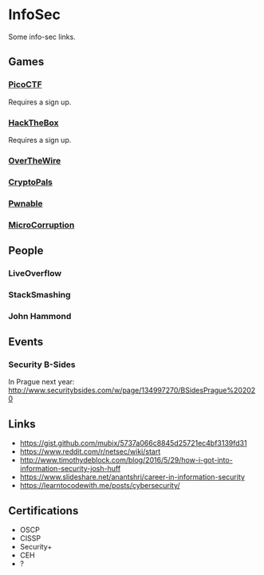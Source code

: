 # InfoSec

Some info-sec links.

## Games

### [PicoCTF](https://picoctf.com)

Requires a sign up.

### [HackTheBox](https://hackthebox.eu)

Requires a sign up.

### [OverTheWire](https://overthewire.org)

### [CryptoPals](https://cryptopals.com)

### [Pwnable](http://pwnable.kr/)

### [MicroCorruption](https://microcorruption.com)

## People

### LiveOverflow

### StackSmashing

### John Hammond

## Events

### Security B-Sides

In Prague next year: http://www.securitybsides.com/w/page/134997270/BSidesPrague%202020

## Links

- https://gist.github.com/mubix/5737a066c8845d25721ec4bf3139fd31
- https://www.reddit.com/r/netsec/wiki/start
- http://www.timothydeblock.com/blog/2016/5/29/how-i-got-into-information-security-josh-huff
- https://www.slideshare.net/anantshri/career-in-information-security
- https://learntocodewith.me/posts/cybersecurity/

## Certifications

- OSCP
- CISSP
- Security+
- CEH
- ?
